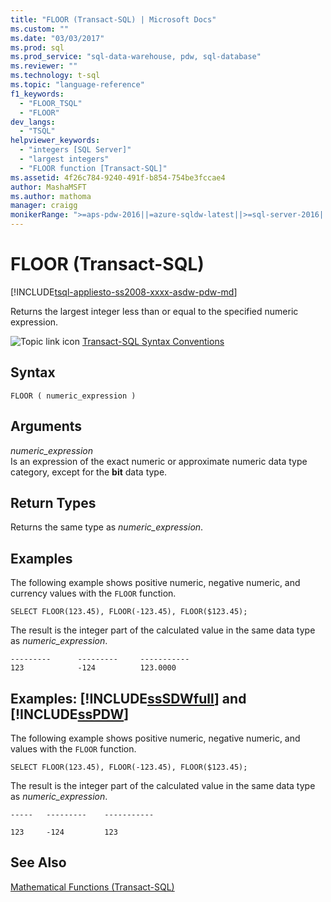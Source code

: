 ```yaml
---
title: "FLOOR (Transact-SQL) | Microsoft Docs"
ms.custom: ""
ms.date: "03/03/2017"
ms.prod: sql
ms.prod_service: "sql-data-warehouse, pdw, sql-database"
ms.reviewer: ""
ms.technology: t-sql
ms.topic: "language-reference"
f1_keywords: 
  - "FLOOR_TSQL"
  - "FLOOR"
dev_langs: 
  - "TSQL"
helpviewer_keywords: 
  - "integers [SQL Server]"
  - "largest integers"
  - "FLOOR function [Transact-SQL]"
ms.assetid: 4f26c784-9240-491f-b854-754be3fccae4
author: MashaMSFT
ms.author: mathoma
manager: craigg
monikerRange: ">=aps-pdw-2016||=azure-sqldw-latest||>=sql-server-2016||=sqlallproducts-allversions||>=sql-server-linux-2017||=azuresqldb-mi-current"
---
```

# FLOOR (Transact-SQL)
[!INCLUDE[tsql-appliesto-ss2008-xxxx-asdw-pdw-md](../../includes/tsql-appliesto-ss2008-xxxx-asdw-pdw-md.md)]

  Returns the largest integer less than or equal to the specified numeric expression.  
  
 ![Topic link icon](../../database-engine/configure-windows/media/topic-link.gif "Topic link icon") [Transact-SQL Syntax Conventions](../../t-sql/language-elements/transact-sql-syntax-conventions-transact-sql.md)  
  
## Syntax  
  
```  
FLOOR ( numeric_expression )  
```  
  
## Arguments  
 *numeric_expression*  
 Is an expression of the exact numeric or approximate numeric data type category, except for the **bit** data type.  
  
## Return Types  
 Returns the same type as *numeric_expression*.  
  
## Examples  
 The following example shows positive numeric, negative numeric, and currency values with the `FLOOR` function.  
  
```  
SELECT FLOOR(123.45), FLOOR(-123.45), FLOOR($123.45);  
```  
  
 The result is the integer part of the calculated value in the same data type as *numeric_expression*.  
  
```  
---------      ---------     -----------  
123            -124          123.0000     
```  
  
## Examples: [!INCLUDE[ssSDWfull](../../includes/sssdwfull-md.md)] and [!INCLUDE[ssPDW](../../includes/sspdw-md.md)]  
 The following example shows positive numeric, negative numeric, and values with the `FLOOR` function.  
  
```  
SELECT FLOOR(123.45), FLOOR(-123.45), FLOOR($123.45);  
```  
  
 The result is the integer part of the calculated value in the same data type as *numeric_expression*.  
  
 ```
 -----   ---------    -----------  
  
 123     -124         123
 ```  
  
## See Also  
 [Mathematical Functions &#40;Transact-SQL&#41;](../../t-sql/functions/mathematical-functions-transact-sql.md)  
  
  

